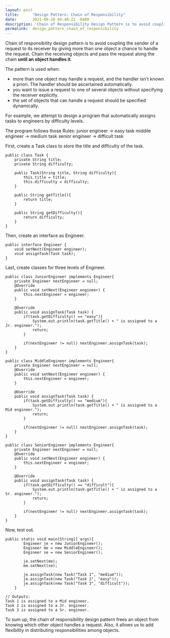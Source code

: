 ```yaml
---
layout: post
title:      "Design Pattern: Chain of Responsibility"
date:       2021-06-20 04:40:22 -0400
description: 'Chain of Responsibility Design Pattern is to avoid coupling the sender of a request to its receiver by giving more than one object a chance to handle the request....'
permalink:  design_pattern_chain_of_responsibility
---
```


Chain of responsibility design pattern is to avoid coupling the sender of a request to its receiver by giving more than one object a chance to handle the request. Chain the receiving objects and pass the request along the chain **until an object handles it**.

The pattern is used when:

* more than one object may handle a request, and the handler isn't known a priori. The handler should be ascertained automatically.
* you want to issue a request to one of several objects without specifying the receiver explicitly.
* the set of objects that can handle a request should be specified dynamically.

For example, we attempt to design a program that automatically assigns tasks to engineers by difficulty levels.

The program follows those Rules:
junior engineer -> easy task
middile engineer -> medium task
senior engineer -> difficult task

First, create a Task class to store the title and difficulty of the task.

```
public class Task {
    private String title;
    private String difficulty;

    public Task(String title, String difficulty){
        this.title = title;
        this.difficulty = difficulty;
    }

    public String getTitle(){
        return title;
    }

    public String getDifficulty(){
        return difficulty;
    }
}
```

Then, create an interface as Engineer.

```
public interface Engineer {
    void setNext(Engineer engineer);
    void assignTask(Task task);
}
```

Last, create classes for three levels of Engineer.

```
public class JuniorEngineer implements Engineer{
    private Engineer nextEngineer = null;
    @Override
    public void setNext(Engineer engineer) {
        this.nextEngineer = engineer;
    }

    @Override
    public void assignTask(Task task) {
        if(task.getDifficulty() == "easy"){
            System.out.println(task.getTitle() + " is assigned to a Jr. engineer.");
            return;
        }

        if(nextEngineer != null) nextEngineer.assignTask(task);
    }
}
```

```
public class MiddleEngineer implements Engineer{
    private Engineer nextEngineer = null;
    @Override
    public void setNext(Engineer engineer) {
        this.nextEngineer = engineer;
    }

    @Override
    public void assignTask(Task task) {
        if(task.getDifficulty() == "medium"){
            System.out.println(task.getTitle() + " is assigned to a Mid engineer.");
            return;
        }

        if(nextEngineer != null) nextEngineer.assignTask(task);
    }
}
```

```
public class SeniorEngineer implements Engineer{
    private Engineer nextEngineer = null;
    @Override
    public void setNext(Engineer engineer) {
        this.nextEngineer = engineer;
    }

    @Override
    public void assignTask(Task task) {
        if(task.getDifficulty() == "difficult"){
            System.out.println(task.getTitle() + " is assigned to a Sr. engineer.");
            return;
        }

        if(nextEngineer != null) nextEngineer.assignTask(task);
    }
}
```

Now, test out.

```
public static void main(String[] args){
        Engineer je = new JuniorEngineer();
        Engineer me = new MiddleEngineer();
        Engineer se = new SeniorEngineer();

        je.setNext(me);
        me.setNext(se);

        je.assignTask(new Task("Task 1", "medium"));
        je.assignTask(new Task("Task 2", "easy"));
        je.assignTask(new Task("Task 3", "difficult"));
    }
```

```
// Outputs:
Task 1 is assigned to a Mid engineer.
Task 2 is assigned to a Jr. engineer.
Task 3 is assigned to a Sr. engineer.
```

To sum up, the chain of responsibility design pattern frees an object from knowing which other object handles a request.  Also, it allows us to add flexibility in distributing responsibilities among objects.